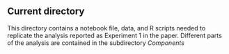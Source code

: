## Current directory
This directory contains a notebook file, data, and R scripts needed to replicate the analysis reported as
Experiment 1 in the paper. Different parts of the analysis are contained in the subdirectory *Components*
